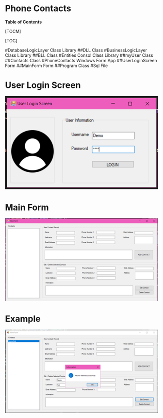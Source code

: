 Phone Contacts
=============


**Table of Contents**

[TOCM]

[TOC]

#DatabaseLogicLayer Class Library
##DLL Class
#BusinessLogicLayer Class Library
##BLL Class
#Entities Consol Class Library
##myUser Class
##Contacts Class
#PhoneContacts Windows Form App
##UserLoginScreen Form
##MainForm Form
##Program Class
#Sql File

# User Login Screen
![](Pictures/UserLoginScreen.png)

# Main Form
![](Pictures/MainForm.png)

# Example
![](Pictures/Example.png)
